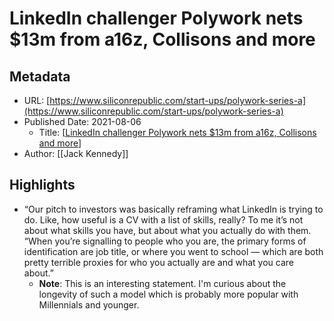 # LinkedIn challenger Polywork nets $13m from a16z, Collisons and more

## Metadata
* URL: [https://www.siliconrepublic.com/start-ups/polywork-series-a](https://www.siliconrepublic.com/start-ups/polywork-series-a)
* Published Date: 2021-08-06
    * Title: [[LinkedIn challenger Polywork nets $13m from a16z, Collisons and more]]
* Author: [[Jack Kennedy]]

## Highlights
* “Our pitch to investors was basically reframing what LinkedIn is trying to do. Like, how useful is a CV with a list of skills, really? To me it’s not about what skills you have, but about what you actually do with them. “When you’re signalling to people who you are, the primary forms of identification are job title, or where you went to school — which are both pretty terrible proxies for who you actually are and what you care about.”
  * **Note**: This is an interesting statement. I'm curious about the longevity of such a model which is probably more popular with Millennials and younger.

[//begin]: # "Autogenerated link references for markdown compatibility"
[LinkedIn challenger Polywork nets $13m from a16z, Collisons and more]: <LinkedIn challenger Polywork nets $13m from a16z, Collisons and more> "LinkedIn challenger Polywork nets $13m from a16z, Collisons and more"
[//end]: # "Autogenerated link references"